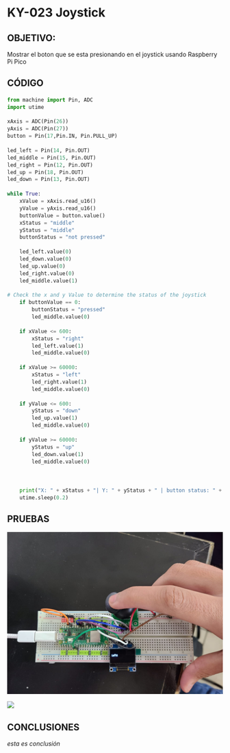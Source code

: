 # KY-023 Joystick

## OBJETIVO:

Mostrar el boton que se esta presionando en el joystick usando Raspberry Pi Pico

## CÓDIGO
```python
from machine import Pin, ADC
import utime

xAxis = ADC(Pin(26))
yAxis = ADC(Pin(27))
button = Pin(17,Pin.IN, Pin.PULL_UP)

led_left = Pin(14, Pin.OUT)
led_middle = Pin(15, Pin.OUT)
led_right = Pin(12, Pin.OUT)
led_up = Pin(18, Pin.OUT)
led_down = Pin(13, Pin.OUT)

while True:
    xValue = xAxis.read_u16()
    yValue = yAxis.read_u16()
    buttonValue = button.value()
    xStatus = "middle"
    yStatus = "middle"
    buttonStatus = "not pressed"
    
    led_left.value(0)
    led_down.value(0)
    led_up.value(0)
    led_right.value(0)
    led_middle.value(1)
    
# Check the x and y Value to determine the status of the joystick
    if buttonValue == 0:
        buttonStatus = "pressed"
        led_middle.value(0)
        
    if xValue <= 600:
        xStatus = "right"
        led_left.value(1)
        led_middle.value(0)
        
    if xValue >= 60000:
        xStatus = "left"
        led_right.value(1)
        led_middle.value(0)
        
    if yValue <= 600:
        yStatus = "down"
        led_up.value(1)
        led_middle.value(0)
        
    if yValue >= 60000:
        yStatus = "up"
        led_down.value(1)
        led_middle.value(0)
        
   
    
    print("X: " + xStatus + "| Y: " + yStatus + " | button status: " + buttonStatus)
    utime.sleep(0.2)
```

## PRUEBAS

![](./Imagenes/joyleft.jpeg)

![](https://www.snapon.co.za/images/thumbs/default-image_550.png)

## CONCLUSIONES
_esta es conclusión_
